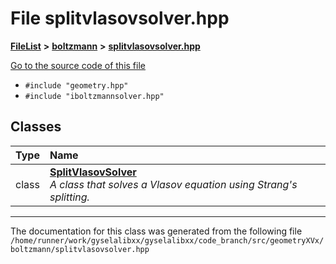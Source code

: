 

# File splitvlasovsolver.hpp



[**FileList**](files.md) **>** [**boltzmann**](dir_7559acab695a99e26dbd57f46ed1b0cd.md) **>** [**splitvlasovsolver.hpp**](geometryXVx_2boltzmann_2splitvlasovsolver_8hpp.md)

[Go to the source code of this file](geometryXVx_2boltzmann_2splitvlasovsolver_8hpp_source.md)



* `#include "geometry.hpp"`
* `#include "iboltzmannsolver.hpp"`















## Classes

| Type | Name |
| ---: | :--- |
| class | [**SplitVlasovSolver**](classSplitVlasovSolver.md) <br>_A class that solves a Vlasov equation using Strang's splitting._  |



















































------------------------------
The documentation for this class was generated from the following file `/home/runner/work/gyselalibxx/gyselalibxx/code_branch/src/geometryXVx/boltzmann/splitvlasovsolver.hpp`

